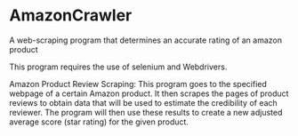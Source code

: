 # AmazonCrawler
A web-scraping program that determines an accurate rating of an amazon product


This program requires the use of selenium and Webdrivers.



Amazon Product Review Scraping:
This program goes to the specified webpage of a certain Amazon product.
It then scrapes the pages of product reviews to obtain data that will be used to estimate the credibility of each reviewer. 
The program will then use these results to create a new adjusted average score (star rating) for the given product.

